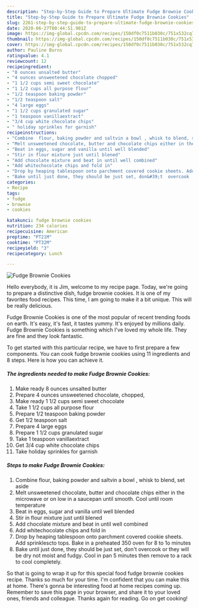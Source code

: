 ```yaml
---
description: "Step-by-Step Guide to Prepare Ultimate Fudge Brownie Cookies"
title: "Step-by-Step Guide to Prepare Ultimate Fudge Brownie Cookies"
slug: 2261-step-by-step-guide-to-prepare-ultimate-fudge-brownie-cookies
date: 2020-06-27T00:44:51.901Z
image: https://img-global.cpcdn.com/recipes/150df0c7511b030c/751x532cq70/fudge-brownie-cookies-recipe-main-photo.jpg
thumbnail: https://img-global.cpcdn.com/recipes/150df0c7511b030c/751x532cq70/fudge-brownie-cookies-recipe-main-photo.jpg
cover: https://img-global.cpcdn.com/recipes/150df0c7511b030c/751x532cq70/fudge-brownie-cookies-recipe-main-photo.jpg
author: Pauline Burns
ratingvalue: 4.1
reviewcount: 12
recipeingredient:
- "8 ounces unsalted butter"
- "4 ounces unsweetened chocolate chopped"
- "1 1/2 cups semi sweet chocolate"
- "1 1/2 cups all purpose flour"
- "1/2 teaspoon baking powder"
- "1/2 teaspoon salt"
- "4 large eggs"
- "1 1/2 cups granulated sugar"
- "1 teaspoon vanillaextract"
- "3/4 cup white chocolate chips"
- " holiday sprinkles for garnish"
recipeinstructions:
- "Combine  flour, baking powder and saltvin a bowl , whisk to blend, set aside"
- "Melt unsweetened chocolate, butter and chocolate chips either in the microwave or on low in a saucepan until smooth. Cool until room temperature"
- "Beat in eggs, sugar and vanilla until well blended"
- "Stir in flour mixture just until blened"
- "Add chocolate mixture and beat in until well combined"
- "Add whitechocolate chips and fold in"
- "Drop by heaping tablespoon onto parchment covered cookie sheets. Add sprinklescto tops. Bake in a preheated 350 oven for 8 to 1o minutes"
- "Bake until just done, they should be just set, don&#39;t  overcook  or they will be dry not moist and fudgy. Cool in pan 5 minutes then remove to a rack to cool completely."
categories:
- Recipe
tags:
- fudge
- brownie
- cookies

katakunci: fudge brownie cookies 
nutrition: 234 calories
recipecuisine: American
preptime: "PT21M"
cooktime: "PT32M"
recipeyield: "3"
recipecategory: Lunch

---
```



![Fudge Brownie Cookies](https://img-global.cpcdn.com/recipes/150df0c7511b030c/751x532cq70/fudge-brownie-cookies-recipe-main-photo.jpg)

Hello everybody, it is Jim, welcome to my recipe page. Today, we're going to prepare a distinctive dish, fudge brownie cookies. It is one of my favorites food recipes. This time, I am going to make it a bit unique. This will be really delicious.



Fudge Brownie Cookies is one of the most popular of recent trending foods on earth. It's easy, it's fast, it tastes yummy. It's enjoyed by millions daily. Fudge Brownie Cookies is something which I've loved my whole life. They are fine and they look fantastic.


To get started with this particular recipe, we have to first prepare a few components. You can cook fudge brownie cookies using 11 ingredients and 8 steps. Here is how you can achieve it.

<!--inarticleads1-->

##### The ingredients needed to make Fudge Brownie Cookies:

1. Make ready 8 ounces unsalted butter
1. Prepare 4 ounces unsweetened chocolate, chopped,
1. Make ready 1 1/2 cups semi sweet chocolate
1. Take 1 1/2 cups all purpose flour
1. Prepare 1/2 teaspoon baking powder
1. Get 1/2 teaspoon salt
1. Prepare 4 large eggs
1. Prepare 1 1/2 cups granulated sugar
1. Take 1 teaspoon vanillaextract
1. Get 3/4 cup white chocolate chips
1. Take  holiday sprinkles for garnish




<!--inarticleads2-->

##### Steps to make Fudge Brownie Cookies:

1. Combine  flour, baking powder and saltvin a bowl , whisk to blend, set aside
1. Melt unsweetened chocolate, butter and chocolate chips either in the microwave or on low in a saucepan until smooth. Cool until room temperature
1. Beat in eggs, sugar and vanilla until well blended
1. Stir in flour mixture just until blened
1. Add chocolate mixture and beat in until well combined
1. Add whitechocolate chips and fold in
1. Drop by heaping tablespoon onto parchment covered cookie sheets. Add sprinklescto tops. Bake in a preheated 350 oven for 8 to 1o minutes
1. Bake until just done, they should be just set, don&#39;t  overcook  or they will be dry not moist and fudgy. Cool in pan 5 minutes then remove to a rack to cool completely.




So that is going to wrap it up for this special food fudge brownie cookies recipe. Thanks so much for your time. I'm confident that you can make this at home. There's gonna be interesting food at home recipes coming up. Remember to save this page in your browser, and share it to your loved ones, friends and colleague. Thanks again for reading. Go on get cooking!
